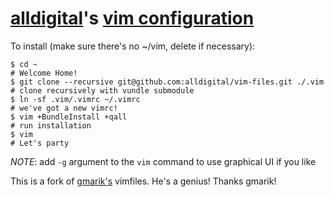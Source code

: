 # [alldigital](http://github.com/alldigital)'s [vim configuration](http://github.com/alldigital/vimfiles)

To install (make sure there's no ~/vim, delete if necessary):

    $ cd ~                                                                      # Welcome Home!
    $ git clone --recursive git@github.com:alldigital/vim-files.git ./.vim   	# clone recursively with vundle submodule
    $ ln -sf .vim/.vimrc ~/.vimrc                                                # we've got a new vimrc!
    $ vim +BundleInstall +qall                                                  # run installation 
    $ vim                                                                       # Let's party
    
*NOTE*: add `-g` argument to the `vim` command to use graphical UI if you like

This is a fork of [gmarik's](https://github.com/gmarik/vimfiles) vimfiles. He's a genius! Thanks gmarik!

